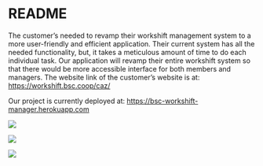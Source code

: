 # README

The customer’s needed to revamp their workshift management system to a more user-friendly and efficient application. Their current system has all the needed functionality, but, it takes a meticulous amount of time to do each individual task. Our application will  revamp their entire workshift system so that there would be more accessible interface for both members and managers. The website link of the customer’s website is at:
https://workshift.bsc.coop/caz/

Our project is currently deployed at:
https://bsc-workshift-manager.herokuapp.com


<a href="https://codeclimate.com/github/Celia0/bsc-workshift-manager/maintainability"><img src="https://api.codeclimate.com/v1/badges/98f4fd2b4774b4306c1f/maintainability" /></a>

<a href="https://codeclimate.com/github/Celia0/bsc-workshift-manager/test_coverage"><img src="https://api.codeclimate.com/v1/badges/98f4fd2b4774b4306c1f/test_coverage" /></a>


<a href="https://travis-ci.org/Celia0/bsc-workshift-manager"><image src="https://travis-ci.org/Celia0/bsc-workshift-manager.svg?branch=master"/></a>
